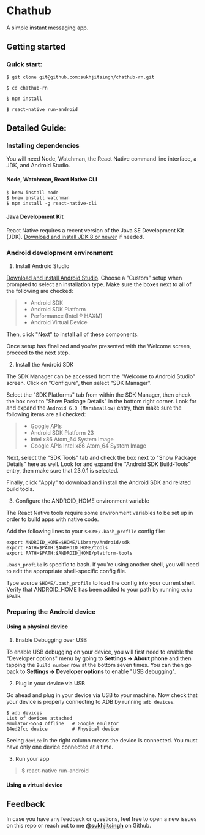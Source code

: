 # Chathub 

A simple instant messaging app.

## Getting started

### Quick start:
```
$ git clone git@github.com:sukhjitsingh/chathub-rn.git

$ cd chathub-rn

$ npm install 

$ react-native run-android

```

## Detailed Guide: 

### Installing dependencies

You will need Node, Watchman, the React Native command line interface, a JDK, and Android Studio.

#### Node, Watchman, React Native CLI
```
$ brew install node
$ brew install watchman
$ npm install -g react-native-cli
```

#### Java Development Kit

React Native requires a recent version of the Java SE Development Kit (JDK). [Download and install JDK 8 or newer](http://www.oracle.com/technetwork/java/javase/downloads/jdk8-downloads-2133151.html) if needed.

### Android development environment

1. Install Android Studio

[Download and install Android Studio](https://developer.android.com/studio/index.html). Choose a "Custom" setup when prompted to select an installation type. Make sure the boxes next to all of the following are checked:

>- Android SDK
>- Android SDK Platform
>- Performance (Intel ® HAXM)
>- Android Virtual Device

Then, click "Next" to install all of these components.

Once setup has finalized and you're presented with the Welcome screen, proceed to the next step.

2. Install the Android SDK

The SDK Manager can be accessed from the "Welcome to Android Studio" screen. Click on "Configure", then select "SDK Manager".

Select the "SDK Platforms" tab from within the SDK Manager, then check the box next to "Show Package Details" in the bottom right corner. Look for and expand the `Android 6.0 (Marshmallow)` entry, then make sure the following items are all checked:

>- Google APIs
>- Android SDK Platform 23
>- Intel x86 Atom_64 System Image
>- Google APIs Intel x86 Atom_64 System Image

Next, select the "SDK Tools" tab and check the box next to "Show Package Details" here as well. Look for and expand the "Android SDK Build-Tools" entry, then make sure that 23.0.1 is selected.

Finally, click "Apply" to download and install the Android SDK and related build tools.

3. Configure the ANDROID_HOME environment variable

The React Native tools require some environment variables to be set up in order to build apps with native code.

Add the following lines to your `$HOME/.bash_profile` config file:
```
export ANDROID_HOME=$HOME/Library/Android/sdk
export PATH=$PATH:$ANDROID_HOME/tools
export PATH=$PATH:$ANDROID_HOME/platform-tools
```
`.bash_profile` is specific to bash. If you're using another shell, you will need to edit the appropriate shell-specific config file.

Type source `$HOME/.bash_profile` to load the config into your current shell. Verify that ANDROID_HOME has been added to your path by running `echo $PATH`.

### **Preparing the Android device**

#### Using a physical device

1. Enable Debugging over USB

To enable USB debugging on your device, you will first need to enable the "Developer options" menu by going to **Settings → About phone** and then tapping the `Build number` row at the bottom seven times. You can then go back to **Settings → Developer options** to enable "USB debugging".

2. Plug in your device via USB

Go ahead and plug in your device via USB to your machine.
Now check that your device is properly connecting to ADB by running `adb devices`.

```
$ adb devices
List of devices attached
emulator-5554 offline   # Google emulator
14ed2fcc device         # Physical device
```
Seeing `device` in the right column means the device is connected. You must have only one device connected at a time.

3. Run your app

> $ react-native run-android

#### Using a virtual device

## Feedback

In case you have any feedback or questions, feel free to open a new issues on this repo or reach out to me [**@sukhjitsingh**](https://github.com/sukhjitsingh) on Github.
